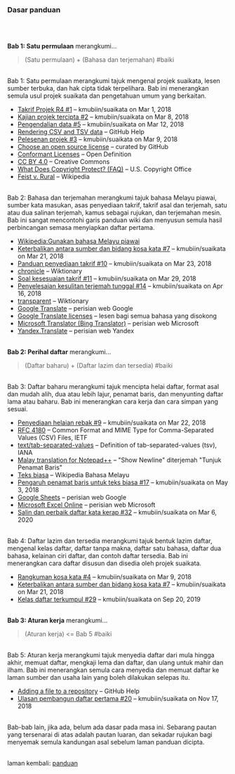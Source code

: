 ---
---

### Dasar panduan
&ensp;  

&ensp;  
**Bab 1: Satu permulaan** merangkumi...

> (Satu permulaan) + (Bahasa dan terjemahan) #baiki

&ensp;  
Bab 1: Satu permulaan merangkumi tajuk mengenal projek
suaikata, lesen sumber terbuka, dan hak cipta tidak
terpelihara. Bab ini menerangkan semula usul projek suaikata
dan pengetahuan umum yang berkaitan.

- [Takrif Projek R4 #1][#1]
  &ndash; kmubiin/suaikata on Mar 1, 2018
- [Kajian projek tercipta #2][#2]
  &ndash; kmubiin/suaikata on Mar 8, 2018
- [Pengendalian data #5][#5]
  &ndash; kmubiin/suaikata on Mar 12, 2018
- [Rendering CSV and TSV data][1a]
  &ndash; GitHub Help
- [Pelesenan projek #3][#3]
  &ndash; kmubiin/suaikata on Mar 9, 2018
- [Choose an open source license][1b]
  &ndash; curated by GitHub
- [Conformant Licenses][1c]
  &ndash; Open Definition
- [CC BY 4.0][1d]
  &ndash; Creative Commons
- [What Does Copyright Protect? (FAQ)][1e]
  &ndash; U.S. Copyright Office
- [Feist v. Rural][1f]
  &ndash; Wikipedia

&ensp;  
Bab 2: Bahasa dan terjemahan merangkumi tajuk bahasa
Melayu piawai, sumber kata masukan, asas penyediaan takrif,
takrif asal dan terjemah, satu atau dua salinan terjemah,
kamus sebagai rujukan, dan terjemahan mesin. Bab ini sangat
mencontohi garis panduan wiki dan menyusun semula hasil
perbincangan semasa menyiapkan daftar pertama.

- [Wikipedia:Gunakan bahasa Melayu piawai][2a]
- [Keterbalikan antara sumber dan bidang kosa kata #7][#7]
  &ndash; kmubiin/suaikata on Mar 21, 2018
- [Panduan penyediaan takrif #10][#10]
  &ndash; kmubiin/suaikata on Mar 23, 2018
- [chronicle][2b]
  &ndash; Wiktionary
- [Soal kesesuaian takrif #11][#11]
  &ndash; kmubiin/suaikata on Mar 29, 2018
- [Penyelesaian kesulitan terjemah tunggal #14][#14]
  &ndash; kmubiin/suaikata on Apr 16, 2018
- [transparent][2c]
  &ndash; Wiktionary
- [Google Translate][2d]
  &ndash; perisian web Google
- [Google Translate licenses][2e]
  &ndash; lesen bagi semua bahasa yang disokong
- [Microsoft Translator (Bing Translator)][2f]
  &ndash; perisian web Microsoft
- [Yandex.Translate][2g]
  &ndash; perisian web Yandex

&ensp;  
**Bab 2: Perihal daftar** merangkumi...

> (Daftar baharu) + (Daftar lazim dan tersedia) #baiki

&ensp;  
Bab 3: Daftar baharu merangkumi tajuk mencipta helai
daftar, format asal dan mudah alih, dua atau lebih lajur,
penamat baris, dan menyunting daftar lama atau baharu. Bab
ini menerangkan cara kerja dan cara simpan yang sesuai.

- [Penyediaan helaian rebak #9][#9]
  &ndash; kmubiin/suaikata on Mar 22, 2018
- [RFC 4180][3a]
  &ndash; Common Format and MIME Type for Comma-Separated
  Values (CSV) Files, IETF
- [text/tab-separated-values][3b]
  &ndash; Definition of tab-separated-values (tsv), IANA
- [Malay translation for Notepad++][3c]
  &ndash; "Show Newline" diterjemah "Tunjuk Penamat Baris"
- [Teks biasa][3d]
  &ndash; Wikipedia Bahasa Melayu
- [Pengaruh penamat baris untuk teks biasa #17][#17]
  &ndash; kmubiin/suaikata on May 3, 2018
- [Google Sheets][3e]
  &ndash; perisian web Google
- [Microsoft Excel Online][3f]
  &ndash; perisian web Microsoft
- [Salin dan perbaik daftar kata kerap #32][#32]
  &ndash; kmubiin/suaikata on Mar 6, 2020

&ensp;  
Bab 4: Daftar lazim dan tersedia merangkumi tajuk bentuk
lazim daftar, mengenal kelas daftar, daftar tanpa makna,
daftar satu bahasa, daftar dua bahasa, kelainan ciri daftar,
dan contoh daftar tersedia. Bab ini menerangkan cara daftar
disusun dan disedia oleh projek suaikata.

- [Rangkuman kosa kata #4][#4]
  &ndash; kmubiin/suaikata on Mar 9, 2018
- [Keterbalikan antara sumber dan bidang kosa kata #7][#7]
  &ndash; kmubiin/suaikata on Mar 21, 2018
- [Kelas daftar terkumpul #29][#29]
  &ndash; kmubiin/suaikata on Sep 20, 2019

&ensp;  
**Bab 3: Aturan kerja** merangkumi...

> (Aturan kerja) <= Bab 5 #baiki

&ensp;  
Bab 5: Aturan kerja merangkumi tajuk menyedia daftar
dari mula hingga akhir, memuat daftar, mengkaji lema dan
daftar, dan ulang untuk mahir dan ilham. Bab ini menerangkan
semula cara menyedia dan memuat daftar ke laman sumber dan
usaha lain yang boleh dilakukan selepas itu.

- [Adding a file to a repository][5a]
  &ndash; GitHub Help
- [Ulasan pembangun daftar pertama #20][#20]
  &ndash; kmubiin/suaikata on Nov 17, 2018

&ensp;  
Bab-bab lain, jika ada, belum ada dasar pada masa ini.
Sebarang pautan yang tersenarai di atas adalah pautan
luaran, dan sekadar rujukan bagi menyemak semula kandungan
asal sebelum laman panduan dicipta.

&emsp;  
laman kembali: [panduan][0]

  [0]: ../index.md
  [1a]: https://help.github.com/articles/rendering-csv-and-tsv-data/
  [1b]: https://choosealicense.com/
  [1c]: https://opendefinition.org/licenses/
  [1d]: https://creativecommons.org/licenses/by/4.0/
  [1e]: https://www.copyright.gov/help/faq/faq-protect.html
  [1f]: https://en.wikipedia.org/wiki/Feist_v._Rural
  [2a]: https://ms.wikipedia.org/wiki/Wikipedia:Gunakan_bahasa_Melayu_piawai
  [2b]: https://en.wiktionary.org/wiki/chronicle
  [2c]: https://en.wiktionary.org/wiki/transparent
  [2d]: https://translate.google.com
  [2e]: https://translate.google.com/intl/en/about/license/
  [2f]: https://www.bing.com/translator/
  [2g]: https://translate.yandex.com/
  [3a]: https://tools.ietf.org/html/rfc4180
  [3b]: https://www.iana.org/assignments/media-types/text/tab-separated-values
  [3c]: https://github.com/notepad-plus-plus/notepad-plus-plus/blob/master/PowerEditor/installer/nativeLang/malay.xml
  [3d]: https://ms.wikipedia.org/wiki/Teks_biasa
  [3e]: https://docs.google.com/spreadsheets/
  [3f]: https://office.live.com/start/Excel.aspx
  [5a]: https://help.github.com/en/github/managing-files-in-a-repository/adding-a-file-to-a-repository
  [#1]: https://github.com/kmubiin/suaikata/issues/1
  [#2]: https://github.com/kmubiin/suaikata/issues/2
  [#3]: https://github.com/kmubiin/suaikata/issues/3
  [#4]: https://github.com/kmubiin/suaikata/issues/4
  [#5]: https://github.com/kmubiin/suaikata/issues/5
  [#7]: https://github.com/kmubiin/suaikata/issues/7
  [#9]: https://github.com/kmubiin/suaikata/issues/9
  [#10]: https://github.com/kmubiin/suaikata/issues/10
  [#11]: https://github.com/kmubiin/suaikata/issues/11
  [#14]: https://github.com/kmubiin/suaikata/issues/14
  [#17]: https://github.com/kmubiin/suaikata/issues/17
  [#20]: https://github.com/kmubiin/suaikata/issues/20
  [#29]: https://github.com/kmubiin/suaikata/issues/29
  [#32]: https://github.com/kmubiin/suaikata/issues/32

